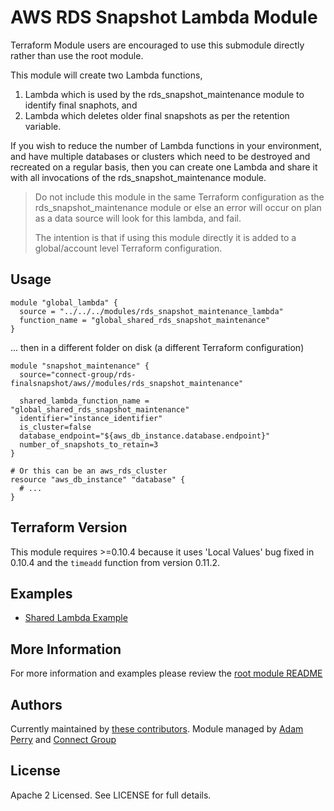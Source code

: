 AWS RDS Snapshot Lambda Module
==============================

Terraform Module users are encouraged to use this submodule directly rather than use the root module.

This module will create two Lambda functions,
 
1. Lambda which is used by the rds_snapshot_maintenance module to identify final snaphots, and
2. Lambda which deletes older final snapshots as per the retention variable.

If you wish to reduce the number of Lambda functions in your environment, and have multiple databases
or clusters which need to be destroyed and recreated on a regular basis, then you can create one
Lambda and share it with all invocations of the rds_snapshot_maintenance module.

> Do not include this module in the same Terraform configuration as the rds_snapshot_maintenance
> module or else an error will occur on plan as a data source will look for this lambda, and fail.
>
> The intention is that if using this module directly it is added to a global/account level 
> Terraform configuration.

Usage
-----
```hcl
module "global_lambda" {
  source = "../../../modules/rds_snapshot_maintenance_lambda"
  function_name = "global_shared_rds_snapshot_maintenance"
}
```

... then in a different folder on disk (a different Terraform configuration)

```hcl
module "snapshot_maintenance" {
  source="connect-group/rds-finalsnapshot/aws//modules/rds_snapshot_maintenance"

  shared_lambda_function_name = "global_shared_rds_snapshot_maintenance"
  identifier="instance_identifier"
  is_cluster=false
  database_endpoint="${aws_db_instance.database.endpoint}"
  number_of_snapshots_to_retain=3
}

# Or this can be an aws_rds_cluster
resource "aws_db_instance" "database" {
  # ...
}
```


Terraform Version
-----------------
This module requires >=0.10.4 because it uses 'Local Values' bug fixed in 0.10.4 and the `timeadd` function from 
version 0.11.2.

Examples
--------
* [Shared Lambda Example](https://github.com/connect-group/terraform-aws-rds-finalsnapshot/tree/master/examples/example-with-shared-lambda)

More Information
----------------
For more information and examples please review the [root module README](https://github.com/connect-group/terraform-aws-rds-finalsnapshot/tree/master/README.md) 

Authors
-------
Currently maintained by [these contributors](https://github.com/connect-group/terraform-aws-rds-finalsnapshot/graphs/contributors).
Module managed by [Adam Perry](https://github.com/4dz) and [Connect Group](https://github.com/connect-group)

License
-------
Apache 2 Licensed. See LICENSE for full details.